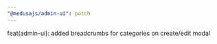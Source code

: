 ```yaml
---
"@medusajs/admin-ui": patch
---
```


feat(admin-ui): added breadcrumbs for categories on create/edit modal
